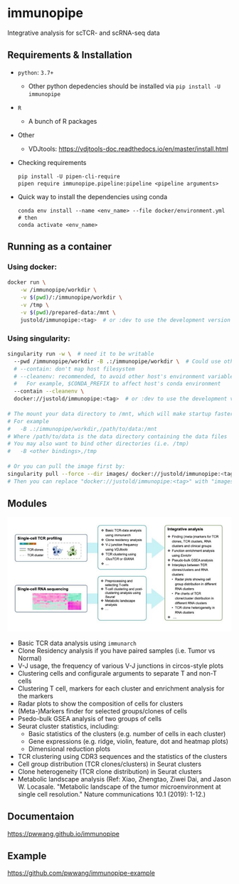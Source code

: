 # immunopipe

Integrative analysis for scTCR- and scRNA-seq data

## Requirements & Installation

- `python`: `3.7+`
    - Other python depedencies should be installed via `pip install -U immunopipe`

- `R`
    - A bunch of R packages

- Other
  - VDJtools: https://vdjtools-doc.readthedocs.io/en/master/install.html

- Checking requirements

  ```shell
  pip install -U pipen-cli-require
  pipen require immunopipe.pipeline:pipeline <pipeline arguments>
  ```

- Quick way to install the dependencies using conda
  ```shell
  conda env install --name <env_name> --file docker/environment.yml
  # then
  conda activate <env_name>
  ```

## Running as a container

### Using docker:

```bash
docker run \
    -w /immunopipe/workdir \
    -v $(pwd)/:/immunopipe/workdir \
    -v /tmp \
    -v $(pwd)/prepared-data:/mnt \
    justold/immunopipe:<tag>  # or :dev to use the development version
```

### Using singularity:

```bash
singularity run -w \  # need it to be writable
  --pwd /immunopipe/workdir -B .:/immunopipe/workdir \  # Could use other directory instead of "."
  # --contain: don't map host filesystem
  # --cleanenv: recommended, to avoid other host's environment variables to be used
  #   For example, $CONDA_PREFIX to affect host's conda environment
  --contain --cleanenv \
  docker://justold/immunopipe:<tag>  # or :dev to use the development version

# The mount your data directory to /mnt, which will make startup faster
# For example
#   -B .:/immunopipe/workdir,/path/to/data:/mnt
# Where /path/to/data is the data directory containing the data files
# You may also want to bind other directories (i.e. /tmp)
#   -B <other bindings>,/tmp

# Or you can pull the image first by:
singularity pull --force --dir images/ docker://justold/immunopipe:<tag>
# Then you can replace "docker://justold/immunopipe:<tag>" with "images/immunopipe.sif"
```

## Modules

![immunopipe](./immunopipe.png)

- Basic TCR data analysis using `immunarch`
- Clone Residency analysis if you have paired samples (i.e. Tumor vs Normal)
- V-J usage, the frequency of various V-J junctions in circos-style plots
- Clustering cells and configurale arguments to separate T and non-T cells
- Clustering T cell, markers for each cluster and enrichment analysis for the markers
- Radar plots to show the composition of cells for clusters
- (Meta-)Markers finder for selected groups/clones of cells
- Psedo-bulk GSEA analysis of two groups of cells
- Seurat cluster statistics, including:
  - Basic statistics of the clusters (e.g. number of cells in each cluster)
  - Gene expressions (e.g. ridge, violin, feature, dot and heatmap plots)
  - Dimensional reduction plots
- TCR clustering using CDR3 sequences and the statistics of the clusters
- Cell group distribution (TCR clones/clusters) in Seurat clusters
- Clone heterogeneity (TCR clone distribution) in Seurat clusters
- Metabolic landscape analysis (Ref: Xiao, Zhengtao, Ziwei Dai, and Jason W. Locasale. "Metabolic landscape of the tumor microenvironment at single cell resolution." Nature communications 10.1 (2019): 1-12.)

## Documentaion

https://pwwang.github.io/immunopipe

## Example

https://github.com/pwwang/immunopipe-example
